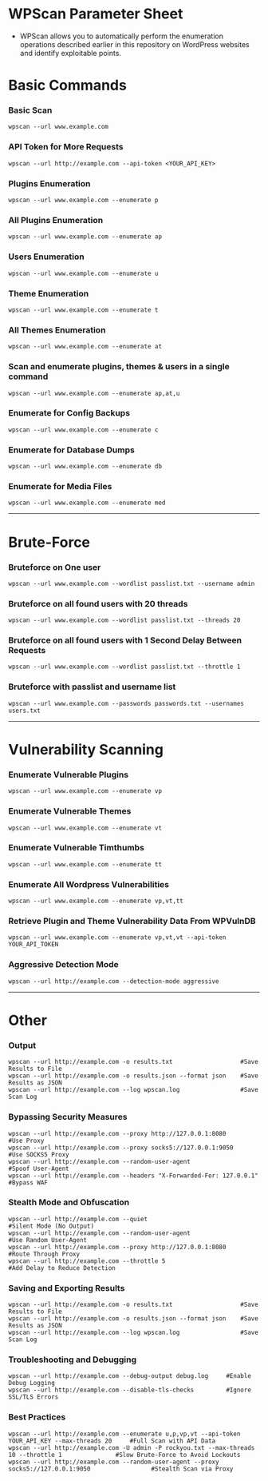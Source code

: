 # WPScan Parameter Sheet
- WPScan allows you to automatically perform the enumeration operations described earlier in this repository on WordPress websites and identify exploitable points.


# Basic Commands

### Basic Scan
```
wpscan --url www.example.com
```

### API Token for More Requests
```
wpscan --url http://example.com --api-token <YOUR_API_KEY> 
```

### Plugins Enumeration
```
wpscan --url www.example.com --enumerate p
```
### All Plugins Enumeration
```
wpscan --url www.example.com --enumerate ap
```

### Users Enumeration
```
wpscan --url www.example.com --enumerate u
```

### Theme Enumeration
```
wpscan --url www.example.com --enumerate t
```
### All Themes Enumeration
```
wpscan --url www.example.com --enumerate at
```

### Scan and enumerate plugins, themes & users in a single command
```
wpscan --url www.example.com --enumerate ap,at,u
```

### Enumerate for Config Backups
```
wpscan --url www.example.com --enumerate c
```

### Enumerate for Database Dumps
```
wpscan --url www.example.com --enumerate db
```

### Enumerate for Media Files
```
wpscan --url www.example.com --enumerate med
```

------------------------------------------------------------------------------
# Brute-Force

### Bruteforce on One user
```
wpscan --url www.example.com --wordlist passlist.txt --username admin
```

### Bruteforce on all found users with 20 threads
```
wpscan --url www.example.com --wordlist passlist.txt --threads 20 
```

### Bruteforce on all found users with 1 Second Delay Between Requests
```
wpscan --url www.example.com --wordlist passlist.txt --throttle 1 
```

### Bruteforce with passlist and username list
```
wpscan --url www.example.com --passwords passwords.txt --usernames users.txt
```

------------------------------------------------------------------------------
# Vulnerability Scanning

### Enumerate Vulnerable Plugins
```
wpscan --url www.example.com --enumerate vp
```

### Enumerate Vulnerable Themes
```
wpscan --url www.example.com --enumerate vt
```

### Enumerate Vulnerable Timthumbs
```
wpscan --url www.example.com --enumerate tt
```

### Enumerate All Wordpress Vulnerabilities
```
wpscan --url www.example.com --enumerate vp,vt,tt
```

### Retrieve Plugin and Theme Vulnerability Data From WPVulnDB
```
wpscan --url www.example.com --enumerate vp,vt,vt --api-token YOUR_API_TOKEN
```

### Aggressive Detection Mode
```
wpscan --url http://example.com --detection-mode aggressive  
```
------------------------------------------------------------------------------
# Other

### Output
```
wpscan --url http://example.com -o results.txt                   #Save Results to File
wpscan --url http://example.com -o results.json --format json    #Save Results as JSON
wpscan --url http://example.com --log wpscan.log                 #Save Scan Log
```

### Bypassing Security Measures
```
wpscan --url http://example.com --proxy http://127.0.0.1:8080               #Use Proxy
wpscan --url http://example.com --proxy socks5://127.0.0.1:9050             #Use SOCKS5 Proxy
wpscan --url http://example.com --random-user-agent                         #Spoof User-Agent
wpscan --url http://example.com --headers "X-Forwarded-For: 127.0.0.1"      #Bypass WAF
```

### Stealth Mode and Obfuscation
```
wpscan --url http://example.com --quiet                            #Silent Mode (No Output)
wpscan --url http://example.com --random-user-agent                #Use Random User-Agent
wpscan --url http://example.com --proxy http://127.0.0.1:8080      #Route Through Proxy
wpscan --url http://example.com --throttle 5                       #Add Delay to Reduce Detection
```

### Saving and Exporting Results
```
wpscan --url http://example.com -o results.txt                   #Save Results to File
wpscan --url http://example.com -o results.json --format json    #Save Results as JSON
wpscan --url http://example.com --log wpscan.log                 #Save Scan Log
```

### Troubleshooting and Debugging
```
wpscan --url http://example.com --debug-output debug.log     #Enable Debug Logging
wpscan --url http://example.com --disable-tls-checks         #Ignore SSL/TLS Errors
```

### Best Practices
```
wpscan --url http://example.com --enumerate u,p,vp,vt --api-token YOUR_API_KEY --max-threads 20     #Full Scan with API Data
wpscan --url http://example.com -U admin -P rockyou.txt --max-threads 10 --throttle 1               #Slow Brute-Force to Avoid Lockouts
wpscan --url http://example.com --random-user-agent --proxy socks5://127.0.0.1:9050                 #Stealth Scan via Proxy
```